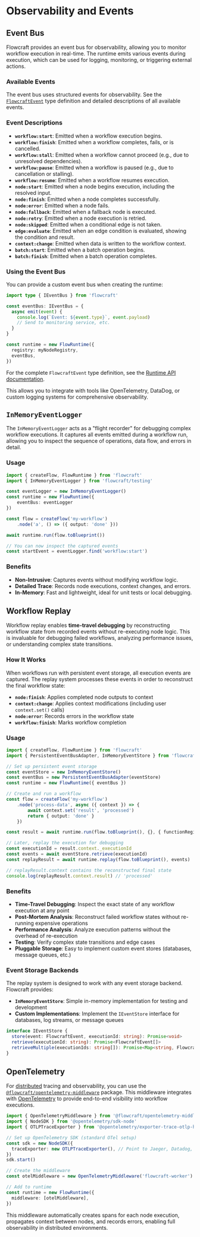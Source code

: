 # Observability and Events

## Event Bus

Flowcraft provides an event bus for observability, allowing you to monitor workflow execution in real-time. The runtime emits various events during execution, which can be used for logging, monitoring, or triggering external actions.

### Available Events

The event bus uses structured events for observability. See the [`FlowcraftEvent`](/api/runtime#flowcraftevent-type) type definition and detailed descriptions of all available events.

### Event Descriptions

- **`workflow:start`**: Emitted when a workflow execution begins.
- **`workflow:finish`**: Emitted when a workflow completes, fails, or is cancelled.
- **`workflow:stall`**: Emitted when a workflow cannot proceed (e.g., due to unresolved dependencies).
- **`workflow:pause`**: Emitted when a workflow is paused (e.g., due to cancellation or stalling).
- **`workflow:resume`**: Emitted when a workflow resumes execution.
- **`node:start`**: Emitted when a node begins execution, including the resolved input.
- **`node:finish`**: Emitted when a node completes successfully.
- **`node:error`**: Emitted when a node fails.
- **`node:fallback`**: Emitted when a fallback node is executed.
- **`node:retry`**: Emitted when a node execution is retried.
- **`node:skipped`**: Emitted when a conditional edge is not taken.
- **`edge:evaluate`**: Emitted when an edge condition is evaluated, showing the condition and result.
- **`context:change`**: Emitted when data is written to the workflow context.
- **`batch:start`**: Emitted when a batch operation begins.
- **`batch:finish`**: Emitted when a batch operation completes.

### Using the Event Bus

You can provide a custom event bus when creating the runtime:

```typescript
import type { IEventBus } from 'flowcraft'

const eventBus: IEventBus = {
  async emit(event) {
    console.log(`Event: ${event.type}`, event.payload)
    // Send to monitoring service, etc.
  }
}

const runtime = new FlowRuntime({
  registry: myNodeRegistry,
  eventBus,
})
```

For the complete `FlowcraftEvent` type definition, see the [Runtime API documentation](/api/runtime#event-bus).

This allows you to integrate with tools like OpenTelemetry, DataDog, or custom logging systems for comprehensive observability.

## `InMemoryEventLogger`

The `InMemoryEventLogger` acts as a "flight recorder" for debugging complex workflow executions. It captures all events emitted during a workflow run, allowing you to inspect the sequence of operations, data flow, and errors in detail.

### Usage

```typescript
import { createFlow, FlowRuntime } from 'flowcraft'
import { InMemoryEventLogger } from 'flowcraft/testing'

const eventLogger = new InMemoryEventLogger()
const runtime = new FlowRuntime({
	eventBus: eventLogger
})

const flow = createFlow('my-workflow')
	.node('a', () => ({ output: 'done' }))

await runtime.run(flow.toBlueprint())

// You can now inspect the captured events
const startEvent = eventLogger.find('workflow:start')
```

### Benefits

- **Non-Intrusive**: Captures events without modifying workflow logic.
- **Detailed Trace**: Records node executions, context changes, and errors.
- **In-Memory**: Fast and lightweight, ideal for unit tests or local debugging.

## Workflow Replay

Workflow replay enables **time-travel debugging** by reconstructing workflow state from recorded events without re-executing node logic. This is invaluable for debugging failed workflows, analyzing performance issues, or understanding complex state transitions.

### How It Works

When workflows run with persistent event storage, all execution events are captured. The replay system processes these events in order to reconstruct the final workflow state:

- **`node:finish`**: Applies completed node outputs to context
- **`context:change`**: Applies context modifications (including user `context.set()` calls)
- **`node:error`**: Records errors in the workflow state
- **`workflow:finish`**: Marks workflow completion

### Usage

```typescript
import { createFlow, FlowRuntime } from 'flowcraft'
import { PersistentEventBusAdapter, InMemoryEventStore } from 'flowcraft'

// Set up persistent event storage
const eventStore = new InMemoryEventStore()
const eventBus = new PersistentEventBusAdapter(eventStore)
const runtime = new FlowRuntime({ eventBus })

// Create and run a workflow
const flow = createFlow('my-workflow')
	.node('process-data', async ({ context }) => {
		await context.set('result', 'processed')
		return { output: 'done' }
	})

const result = await runtime.run(flow.toBlueprint(), {}, { functionRegistry: flow.getFunctionRegistry() })

// Later, replay the execution for debugging
const executionId = result.context._executionId
const events = await eventStore.retrieve(executionId)
const replayResult = await runtime.replay(flow.toBlueprint(), events)

// replayResult.context contains the reconstructed final state
console.log(replayResult.context.result) // 'processed'
```

### Benefits

- **Time-Travel Debugging**: Inspect the exact state of any workflow execution at any point
- **Post-Mortem Analysis**: Reconstruct failed workflow states without re-running expensive operations
- **Performance Analysis**: Analyze execution patterns without the overhead of re-execution
- **Testing**: Verify complex state transitions and edge cases
- **Pluggable Storage**: Easy to implement custom event stores (databases, message queues, etc.)

### Event Storage Backends

The replay system is designed to work with any event storage backend. Flowcraft provides:

- **`InMemoryEventStore`**: Simple in-memory implementation for testing and development
- **Custom Implementations**: Implement the `IEventStore` interface for databases, log streams, or message queues

```typescript
interface IEventStore {
  store(event: FlowcraftEvent, executionId: string): Promise<void>
  retrieve(executionId: string): Promise<FlowcraftEvent[]>
  retrieveMultiple(executionIds: string[]): Promise<Map<string, FlowcraftEvent[]>>
}
```

## OpenTelemetry

For [distributed](/guide/distributed-execution) tracing and observability, you can use the [`@flowcraft/opentelemetry-middleware`](https://npmjs.com/package/@flowcraft/opentelemetry-middleware) package. This middleware integrates with [OpenTelemetry](https://opentelemetry.io/) to provide end-to-end visibility into workflow executions.

```typescript
import { OpenTelemetryMiddleware } from '@flowcraft/opentelemetry-middleware'
import { NodeSDK } from '@opentelemetry/sdk-node'
import { OTLPTraceExporter } from '@opentelemetry/exporter-trace-otlp-http'

// Set up OpenTelemetry SDK (standard OTel setup)
const sdk = new NodeSDK({
  traceExporter: new OTLPTraceExporter(), // Point to Jaeger, Datadog, etc.
})
sdk.start()

// Create the middleware
const otelMiddleware = new OpenTelemetryMiddleware('flowcraft-worker')

// Add to runtime
const runtime = new FlowRuntime({
  middleware: [otelMiddleware],
})
```

This middleware automatically creates spans for each node execution, propagates context between nodes, and records errors, enabling full observability in distributed environments.

